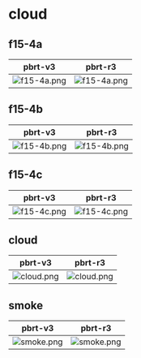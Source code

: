 # cloud
## f15-4a
|pbrt-v3|pbrt-r3|
|---|---|
|![f15-4a.png](../v3/cloud/f15-4a.png)|![f15-4a.png](../r3/cloud/f15-4a.png)|
## f15-4b
|pbrt-v3|pbrt-r3|
|---|---|
|![f15-4b.png](../v3/cloud/f15-4b.png)|![f15-4b.png](../r3/cloud/f15-4b.png)|
## f15-4c
|pbrt-v3|pbrt-r3|
|---|---|
|![f15-4c.png](../v3/cloud/f15-4c.png)|![f15-4c.png](../r3/cloud/f15-4c.png)|
## cloud
|pbrt-v3|pbrt-r3|
|---|---|
|![cloud.png](../v3/cloud/cloud.png)|![cloud.png](../r3/cloud/cloud.png)|
## smoke
|pbrt-v3|pbrt-r3|
|---|---|
|![smoke.png](../v3/cloud/smoke.png)|![smoke.png](../r3/cloud/smoke.png)|
